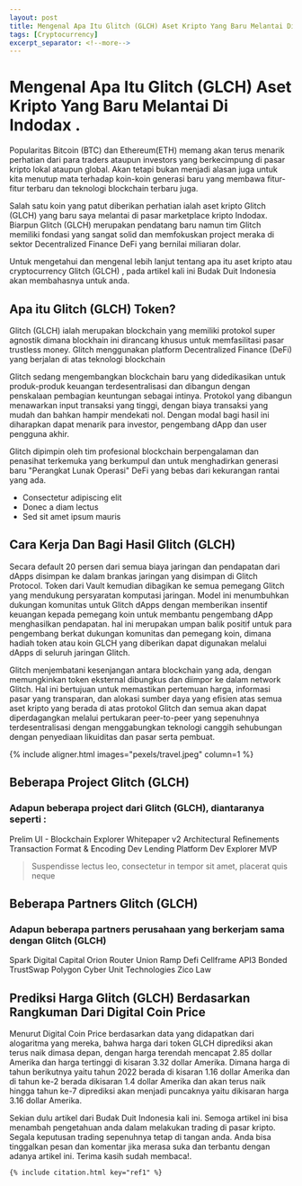 ```yaml
---
layout: post
title: Mengenal Apa Itu Glitch (GLCH) Aset Kripto Yang Baru Melantai Di Indodax
tags: [Cryptocurrency]
excerpt_separator: <!--more-->
---
```


# Mengenal Apa Itu Glitch (GLCH) Aset Kripto Yang Baru Melantai Di Indodax . 
Popularitas Bitcoin (BTC) dan Ethereum(ETH) memang akan terus menarik perhatian dari para traders ataupun investors yang berkecimpung di pasar kripto lokal ataupun global. Akan tetapi bukan menjadi alasan juga untuk kita menutup mata terhadap koin-koin generasi baru yang membawa fitur-fitur terbaru dan teknologi blockchain terbaru juga.

Salah satu koin yang patut diberikan perhatian ialah aset kripto Glitch (GLCH) yang baru saya melantai di pasar marketplace kripto Indodax. Biarpun Glitch (GLCH) merupakan pendatang baru namun tim Glitch memiliki fondasi yang sangat solid dan memfokuskan project meraka di sektor Decentralized Finance DeFi yang bernilai miliaran dolar.

Untuk mengetahui dan mengenal lebih lanjut tentang apa itu aset kripto atau cryptocurrency Glitch (GLCH) , pada artikel kali ini Budak Duit Indonesia akan membahasnya untuk anda.
<!--more-->
## Apa itu Glitch (GLCH) Token?

Glitch (GLCH) ialah merupakan blockchain yang memiliki protokol super agnostik dimana blockhain ini dirancang khusus untuk memfasilitasi pasar trustless money. Glitch  menggunakan platform Decentralized Finance (DeFi) yang berjalan di atas teknologi blockchain

Glitch sedang mengembangkan blockchain baru yang didedikasikan untuk produk-produk keuangan terdesentralisasi dan dibangun dengan penskalaan pembagian keuntungan sebagai intinya. Protokol yang dibangun menawarkan input transaksi yang tinggi, dengan biaya transaksi yang mudah dan bahkan hampir mendekati nol. Dengan modal bagi hasil ini diharapkan dapat menarik para investor, pengembang dApp dan user pengguna akhir.

Glitch dipimpin oleh tim profesional blockchain berpengalaman dan penasihat terkemuka yang berkumpul dan  untuk menghadirkan generasi baru "Perangkat Lunak Operasi" DeFi yang bebas dari kekurangan rantai yang ada.
* Consectetur adipiscing elit
* Donec a diam lectus
* Sed sit amet ipsum mauris

## Cara Kerja Dan Bagi Hasil Glitch (GLCH) 

Secara default 20 persen dari semua biaya jaringan dan pendapatan dari dApps disimpan ke dalam brankas jaringan yang disimpan di Glitch Protocol. Token dari Vault kemudian dibagikan ke semua pemegang Glitch yang mendukung persyaratan komputasi jaringan. Model ini menumbuhkan dukungan komunitas untuk Glitch dApps dengan memberikan insentif keuangan kepada pemegang koin untuk membantu pengembang dApp menghasilkan pendapatan. hal ini merupakan umpan balik positif untuk para pengembang berkat dukungan komunitas dan pemegang koin, dimana hadiah token atau koin GLCH yang diberikan dapat digunakan melalui dApps di seluruh jaringan Glitch.

Glitch menjembatani kesenjangan antara blockchain yang ada, dengan memungkinkan token eksternal dibungkus dan diimpor ke dalam network Glitch. Hal ini bertujuan untuk memastikan pertemuan harga, informasi pasar yang transparan, dan alokasi sumber daya yang efisien atas semua aset kripto yang berada di atas protokol Glitch dan semua akan dapat diperdagangkan melalui pertukaran peer-to-peer yang sepenuhnya terdesentralisasi dengan menggabungkan teknologi canggih sehubungan dengan penyediaan likuiditas dan pasar serta pembuat.


{% include aligner.html images="pexels/travel.jpeg" column=1 %}

## Beberapa Project Glitch (GLCH)

### Adapun beberapa project dari Glitch (GLCH), diantaranya seperti : 
Prelim UI - Blockchain Explorer
Whitepaper v2
Architectural Refinements
Transaction Format & Encoding Dev
Lending Platform Dev
Explorer MVP

> Suspendisse lectus leo, consectetur in tempor sit amet, placerat quis neque

## Beberapa Partners Glitch (GLCH)
### Adapun beberapa partners perusahaan yang berkerjam sama dengan Glitch (GLCH)
Spark Digital Capital
Orion
Router
Union
Ramp Defi
Cellframe
API3
Bonded
TrustSwap
Polygon
Cyber Unit Technologies
Zico Law

## Prediksi Harga Glitch (GLCH) Berdasarkan Rangkuman Dari Digital Coin Price
Menurut Digital Coin Price berdasarkan data yang didapatkan dari alogaritma yang mereka, bahwa harga dari token GLCH diprediksi akan terus naik dimasa depan, dengan harga terendah mencapat 2.85 dollar Amerika dan harga tertinggi di kisaran 3.32 dollar Amerika. Dimana harga di tahun berikutnya yaitu tahun 2022 berada di kisaran 1.16 dollar Amerika dan di tahun ke-2 berada dikisaran 1.4 dollar Amerika dan akan terus naik hingga tahun ke-7 diprediksi akan menjadi puncaknya yaitu dikisaran harga 3.16 dollar Amerika.



Sekian dulu artikel dari Budak Duit Indonesia kali ini. Semoga artikel ini bisa menambah pengetahuan anda dalam melakukan trading di pasar kripto. Segala keputusan trading sepenuhnya tetap di tangan anda. Anda bisa tinggalkan pesan dan komentar jika merasa suka dan terbantu dengan adanya artikel ini. Terima kasih sudah membaca!.


    {% include citation.html key="ref1" %}
